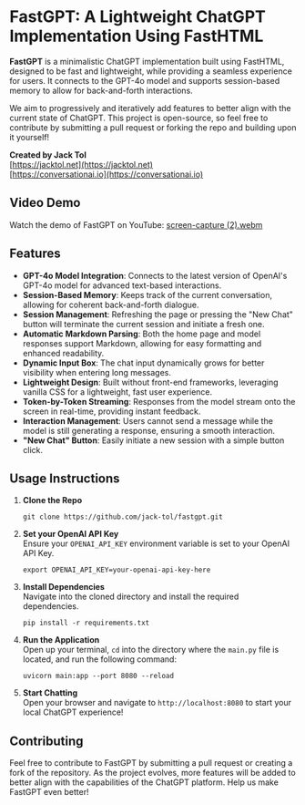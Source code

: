 # FastGPT: A Lightweight ChatGPT Implementation Using FastHTML

**FastGPT** is a minimalistic ChatGPT implementation built using FastHTML, designed to be fast and lightweight, while providing a seamless experience for users. It connects to the GPT-4o model and supports session-based memory to allow for back-and-forth interactions.

We aim to progressively and iteratively add features to better align with the current state of ChatGPT. This project is open-source, so feel free to contribute by submitting a pull request or forking the repo and building upon it yourself!

**Created by Jack Tol**  
[https://jacktol.net](https://jacktol.net)  
[https://conversationai.io](https://conversationai.io)

## Video Demo

Watch the demo of FastGPT on YouTube:
[screen-capture (2).webm](https://github.com/user-attachments/assets/d714de7b-39b6-4c33-af80-ce1c7d444834)


## Features

- **GPT-4o Model Integration**: Connects to the latest version of OpenAI's GPT-4o model for advanced text-based interactions.
- **Session-Based Memory**: Keeps track of the current conversation, allowing for coherent back-and-forth dialogue.
- **Session Management**: Refreshing the page or pressing the "New Chat" button will terminate the current session and initiate a fresh one.
- **Automatic Markdown Parsing**: Both the home page and model responses support Markdown, allowing for easy formatting and enhanced readability.
- **Dynamic Input Box**: The chat input dynamically grows for better visibility when entering long messages.
- **Lightweight Design**: Built without front-end frameworks, leveraging vanilla CSS for a lightweight, fast user experience.
- **Token-by-Token Streaming**: Responses from the model stream onto the screen in real-time, providing instant feedback.
- **Interaction Management**: Users cannot send a message while the model is still generating a response, ensuring a smooth interaction.
- **"New Chat" Button**: Easily initiate a new session with a simple button click.

## Usage Instructions

1. **Clone the Repo**

   ```
   git clone https://github.com/jack-tol/fastgpt.git
   ```

2. **Set your OpenAI API Key**  
   Ensure your `OPENAI_API_KEY` environment variable is set to your OpenAI API Key.

   ```
   export OPENAI_API_KEY=your-openai-api-key-here
   ```

3. **Install Dependencies**  
   Navigate into the cloned directory and install the required dependencies.

   ```
   pip install -r requirements.txt
   ```

4. **Run the Application**  
   Open up your terminal, `cd` into the directory where the `main.py` file is located, and run the following command:

   ```
   uvicorn main:app --port 8080 --reload
   ```

5. **Start Chatting**  
   Open your browser and navigate to `http://localhost:8080` to start your local ChatGPT experience!

## Contributing

Feel free to contribute to FastGPT by submitting a pull request or creating a fork of the repository. As the project evolves, more features will be added to better align with the capabilities of the ChatGPT platform. Help us make FastGPT even better!
